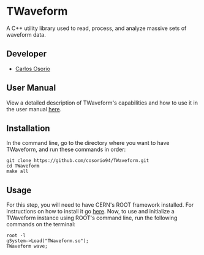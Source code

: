 # TWaveform
A C++ utility library used to read, process, and analyze massive sets of waveform data.

## Developer
- [Carlos Osorio](https://github.com/cosorio94)

## User Manual
View a detailed description of TWaveform's capabilities and how to use it in the user manual [here](https://github.com/cosorio94/TWaveform/blob/master/UserManual.pdf).

## Installation
In the command line, go to the directory where you want to have TWaveform, and run these commands in order:
```
git clone https://github.com/cosorio94/TWaveform.git
cd TWaveform
make all
```

## Usage
For this step, you will need to have CERN's ROOT framework installed. For instructions on how to install it go [here](https://root.cern.ch/root/htmldoc/guides/users-guide/ROOTUsersGuide.html).
Now, to use and initialize a TWaveform instance using ROOT's command line, run the following commands on the terminal:
```
root -l
gSystem->Load("TWaveform.so");
TWaveform wave;
```
